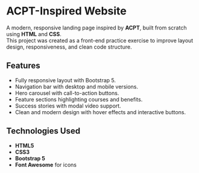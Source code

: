 # ACPT-Inspired Website

A modern, responsive landing page inspired by **ACPT**, built from scratch using **HTML** and **CSS**.  
This project was created as a front-end practice exercise to improve layout design, responsiveness, and clean code structure.

## Features

- Fully responsive layout with Bootstrap 5.  
- Navigation bar with desktop and mobile versions.  
- Hero carousel with call-to-action buttons.  
- Feature sections highlighting courses and benefits.  
- Success stories with modal video support.  
- Clean and modern design with hover effects and interactive buttons.  


## Technologies Used

- **HTML5**  
- **CSS3**  
- **Bootstrap 5**  
- **Font Awesome** for icons